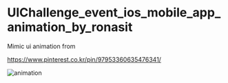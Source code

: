 # UIChallenge_event_ios_mobile_app_animation_by_ronasit

Mimic ui animation from 

https://www.pinterest.co.kr/pin/97953360635476341/

![animation](https://user-images.githubusercontent.com/4662566/172174918-af0c9bed-6b73-4504-919b-9559d16da5d0.gif)

